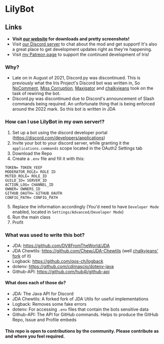 # LilyBot

## Links

* **Visit [our website](https://irisshaders.net) for downloads and pretty screenshots!**
* Visit [our Discord server](https://discord.gg/jQJnav2jPu) to chat about the mod and get support! It's also a great place to get development updates right as they're happening.
* Visit [my Patreon page](https://www.patreon.com/coderbot) to support the continued development of Iris!

### Why?
* Late on in August of 2021, Discord.py was discontinued. This is previously what the Iris Project's Discord bot was written in, So [NoComment](https://github.com/NoComment1105), [Miss Corruption](https://github.com/Miss-Corruption), [Maxigator](https://github.com/Maxigator) and [chalkyjeans](https://github.com/chalkyjeans) took on the task of rewiring the bot.
* Discord.py was discontinued due to Discord's announcement of Slash commands being required. An unfortunate thing that is being enforced around the 2022 mark. So this bot is written in JDA

### How can I use LilyBot in my own server!?

1. Set up a bot using the discord developer portal (https://discord.com/developers/applications)
2. Invite your bot to your discord server, while granting it the `applications.commands` scope located in the OAuth2 Settings tab	
3. Download the Repo
4. Create a `.env` file and fill it with this:
```
TOKEN= TOKEN_YEEF
MODERATOR_ROLE= ROLE ID
MUTED_ROLE= ROLE_ID
GUILD_ID= SERVER_ID
ACTION_LOG= CHANNEL_ID
OWNER= OWNERS_ID
GITHUB_OAUTH= GITHUB_OAUTH
CONFIG_PATH= CONFIG_PATH
```
5. Replace the information accordingly (You'd need to have `Developer Mode` enabled, located in `Settings/Advanced/Developer Mode`)
6. Run the main class
7. Profit

### What was used to write this bot?
* JDA: https://github.com/DV8FromTheWorld/JDA
* JDA Chewtils: https://github.com/Chew/JDA-Chewtils (well [chalkyjeans' fork](https://github.com/chalkyjeans/JDA-Chewtils) of it)
* Logback: https://github.com/qos-ch/logback
* dotenv: https://github.com/cdimascio/dotenv-java
* Github-API: https://github.com/hub4j/github-api
#### What does each of those do?
* JDA: The Java API for Discord
* JDA Chewtils: A forked fork of JDA Utils for useful implementations
* Logback: Removes some fake errors
* dotenv: For accessing `.env` files that contain the bots sensitive data
* Github-API: The API for GitHub commands. Helps to produce the GitHub Repo, Issue and Profile embeds

#### This repo is open to contributions by the community. Please contribute as and where you feel required.
